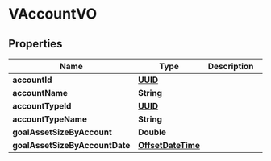 
# VAccountVO

## Properties
Name | Type | Description | Notes
------------ | ------------- | ------------- | -------------
**accountId** | [**UUID**](UUID.md) |  |  [optional]
**accountName** | **String** |  |  [optional]
**accountTypeId** | [**UUID**](UUID.md) |  |  [optional]
**accountTypeName** | **String** |  |  [optional]
**goalAssetSizeByAccount** | **Double** |  |  [optional]
**goalAssetSizeByAccountDate** | [**OffsetDateTime**](OffsetDateTime.md) |  |  [optional]



